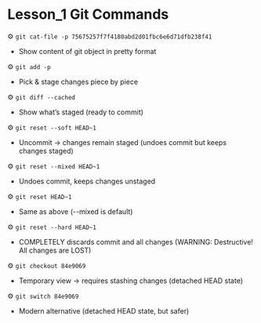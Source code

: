 # Lesson_1 Git Commands

⚙️ `git cat-file -p 75675257f7f4180abd2d01fbc6e6d71dfb238f41`
-  Show content of git object in pretty format

⚙️ `git add -p`
- Pick & stage changes piece by piece

⚙️ `git diff --cached`
- Show what’s staged (ready to commit)

⚙️ `git reset --soft HEAD~1`   
- Uncommit → changes remain staged (undoes commit but keeps changes staged)

⚙️ `git reset --mixed HEAD~1`   
- Undoes commit, keeps changes unstaged

⚙️ `git reset HEAD~1`           
- Same as above (--mixed is default)

⚙️ `git reset --hard HEAD~1`    
- COMPLETELY discards commit and all changes (WARNING: Destructive! All changes are LOST)

⚙️ `git checkout 84e9069`
- Temporary view → requires stashing changes (detached HEAD state)

⚙️ `git switch 84e9069`
- Modern alternative (detached HEAD state, but safer)
